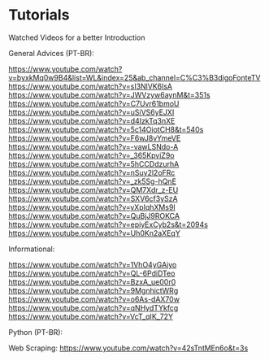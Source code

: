 # Tutorials
Watched Videos for a better Introduction

General Advices (PT-BR):

https://www.youtube.com/watch?v=byxkMq0w9B4&list=WL&index=25&ab_channel=C%C3%B3digoFonteTV
https://www.youtube.com/watch?v=sI3NlVK6lsA
https://www.youtube.com/watch?v=JWVzyw6aynM&t=351s
https://www.youtube.com/watch?v=C7Uvr61bmoU
https://www.youtube.com/watch?v=uSiVS6yEJXI
https://www.youtube.com/watch?v=d4IzkTq3nXE
https://www.youtube.com/watch?v=5c14OiotCH8&t=540s
https://www.youtube.com/watch?v=F6wJ8vYmeVE
https://www.youtube.com/watch?v=-vawLSNdo-A
https://www.youtube.com/watch?v=_365KpviZ9o
https://www.youtube.com/watch?v=5hCCDdzurhA
https://www.youtube.com/watch?v=nSuy2l2oFRc
https://www.youtube.com/watch?v=_zk5Sg-hQnE
https://www.youtube.com/watch?v=QM7Xdr_z-EU
https://www.youtube.com/watch?v=SXV6cf3ySzA
https://www.youtube.com/watch?v=yXpIqhXMs9I
https://www.youtube.com/watch?v=QuBjJ9ROKCA
https://www.youtube.com/watch?v=epiyExCyb2s&t=2094s
https://www.youtube.com/watch?v=Uh0Kn2aXEqY


Informational:

https://www.youtube.com/watch?v=1VhO4yGAjyo
https://www.youtube.com/watch?v=QL-6PdiDTeo
https://www.youtube.com/watch?v=BzxA_ue00r0
https://www.youtube.com/watch?v=9MgnhictWRg
https://www.youtube.com/watch?v=o6As-dAX70w
https://www.youtube.com/watch?v=qNHydTYkfcg
https://www.youtube.com/watch?v=VcT_qIK_72Y

Python (PT-BR):

  Web Scraping:
  https://www.youtube.com/watch?v=42sTntMEn6o&t=3s
  
